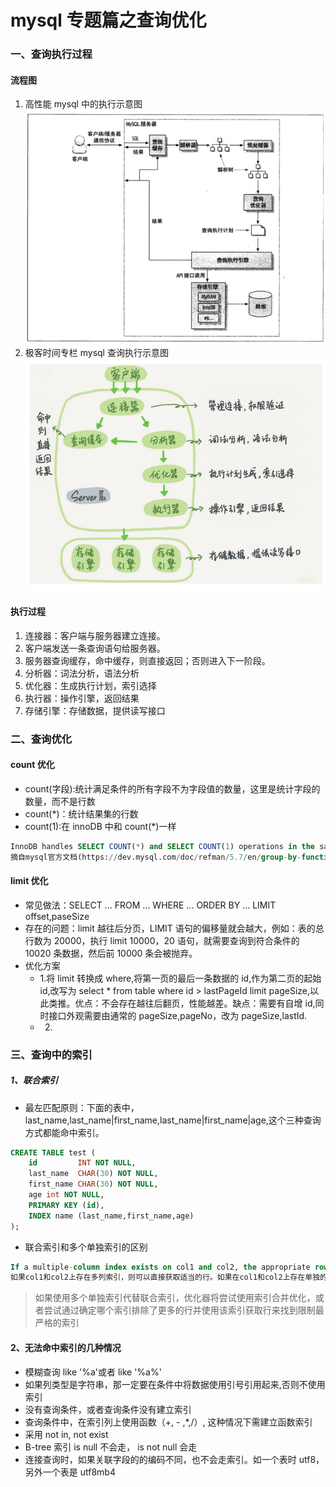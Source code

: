 # mysql 专题篇之查询优化

### 一、查询执行过程

#### 流程图

1. 高性能 mysql 中的执行示意图
   ![](../../pic/mysql/mysql查询执行过程.png)
2. 极客时间专栏 mysql 查询执行示意图
   ![](<../../pic/mysql/mysql执行示意图(极客时间版).png>)

#### 执行过程

1. 连接器：客户端与服务器建立连接。
2. 客户端发送一条查询语句给服务器。
3. 服务器查询缓存，命中缓存，则直接返回；否则进入下一阶段。
4. 分析器：词法分析，语法分析
5. 优化器：生成执行计划，索引选择
6. 执行器：操作引擎，返回结果
7. 存储引擎：存储数据，提供读写接口

### 二、查询优化

#### count 优化

- count(字段):统计满足条件的所有字段不为字段值的数量，这里是统计字段的数量，而不是行数
- count(\*)：统计结果集的行数
- count(1):在 innoDB 中和 count(\*)一样

```sql
InnoDB handles SELECT COUNT(*) and SELECT COUNT(1) operations in the same way. There is no performance difference.(翻译)InnoDB以同样的方式处理SELECT COUNT(*)和SELECT COUNT(1)操作。没有性能差异。
摘自mysql官方文档(https://dev.mysql.com/doc/refman/5.7/en/group-by-functions.html#function_count)
```

#### limit 优化

- 常见做法：SELECT ... FROM ... WHERE ... ORDER BY ... LIMIT offset,paseSize
- 存在的问题：limit 越往后分页，LIMIT 语句的偏移量就会越大，例如：表的总行数为 20000，执行 limit 10000，20 语句，就需要查询到符合条件的 10020 条数据，然后前 10000 条会被抛弃。
- 优化方案
  - 1.将 limit 转换成 where,将第一页的最后一条数据的 id,作为第二页的起始 id,改写为 select \* from table where id > lastPageId limit pageSize,以此类推。优点：不会存在越往后翻页，性能越差。缺点：需要有自增 id,同时接口外观需要由通常的 pageSize,pageNo，改为 pageSize,lastId.
  - 2.

### 三、查询中的索引

##### 1、联合索引

- 最左匹配原则：下面的表中，last_name,last_name|first_name,last_name|first_name|age,这个三种查询方式都能命中索引。

```sql
CREATE TABLE test (
    id         INT NOT NULL,
    last_name  CHAR(30) NOT NULL,
    first_name CHAR(30) NOT NULL,
    age int NOT NULL,
    PRIMARY KEY (id),
    INDEX name (last_name,first_name,age)
);
```

- 联合索引和多个单独索引的区别

```sql
If a multiple-column index exists on col1 and col2, the appropriate rows can be fetched directly. If separate single-column indexes exist on col1 and col2, the optimizer attempts to use the Index Merge optimization (see Section 8.2.1.3, “Index Merge Optimization”), or attempts to find the most restrictive index by deciding which index excludes more rows and using that index to fetch the rows.
如果col1和col2上存在多列索引，则可以直接获取适当的行。如果在col1和col2上存在单独的单列索引，那么优化器将尝试使用索引合并优化(请参阅8.2.1.3节，索引合并优化)，或者尝试通过确定哪个索引排除了更多的行并使用该索引获取行来找到限制最严格的索引
```

> 如果使用多个单独索引代替联合索引，优化器将尝试使用索引合并优化，或者尝试通过确定哪个索引排除了更多的行并使用该索引获取行来找到限制最严格的索引

#### 2、无法命中索引的几种情况

- 模糊查询 like '%a'或者 like '%a%'
- 如果列类型是字符串，那一定要在条件中将数据使用引号引用起来,否则不使用索引
- 没有查询条件，或者查询条件没有建立索引
- 查询条件中，在索引列上使用函数（+, - ,\*,/）, 这种情况下需建立函数索引
- 采用 not in, not exist
- B-tree 索引 is null 不会走， is not null 会走
- 连接查询时，如果关联字段的的编码不同，也不会走索引。如一个表时 utf8，另外一个表是 utf8mb4

